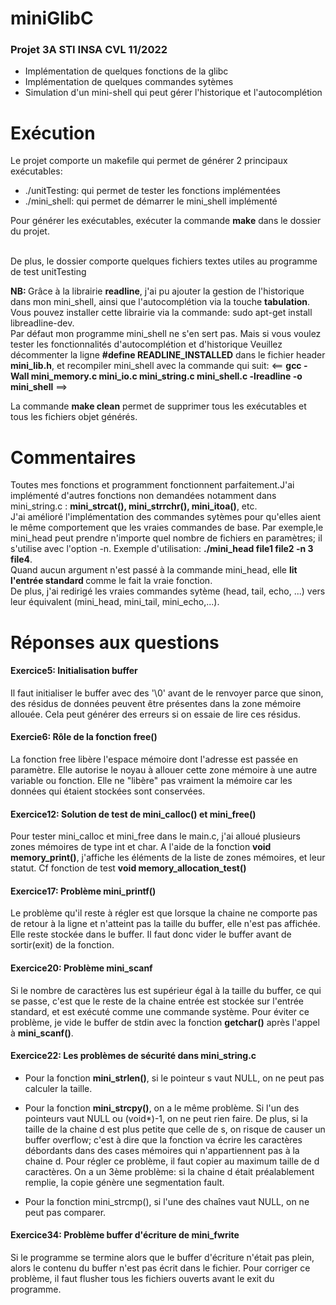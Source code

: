 # miniGlibC
<h3>Projet 3A STI INSA CVL 11/2022</h3>

<ul>
<li>Implémentation de quelques fonctions de la glibc</li>
<li>Implémentation de quelques commandes sytèmes</li>
<li>Simulation d'un mini-shell qui peut gérer l'historique et l'autocomplétion</li>
</ul>

# Exécution
<p>Le projet comporte un makefile qui permet de générer 2 principaux exécutables:</p>
<ul>
<li>./unitTesting: qui permet de tester les fonctions implémentées</li>
<li>./mini_shell: qui permet de démarrer le mini_shell implémenté</li>
</ul>


<p>Pour générer les exécutables, exécuter la commande <strong>make</strong> dans le dossier du projet.</p>
<br>De plus, le dossier comporte quelques fichiers textes utiles au programme de test unitTesting</p>
<p><strong>NB: </strong>Grâce à la librairie <strong>readline</strong>, j'ai pu ajouter la gestion de l'historique dans mon mini_shell, ainsi que l'autocomplétion via la touche <strong>tabulation</strong>.<br>
Vous pouvez installer cette librairie via la commande: <trong>sudo apt-get install libreadline-dev</strong>. <br> 
Par défaut mon programme mini_shell ne s'en sert pas. Mais si vous voulez tester les fonctionnalités d'autocomplétion et d'historique
Veuillez  décommenter la ligne <strong>#define READLINE_INSTALLED</strong> dans le fichier header <strong>mini_lib.h</strong>, et recompiler mini_shell avec la commande qui suit: <== <strong>gcc -Wall mini_memory.c mini_io.c mini_string.c  mini_shell.c -lreadline -o mini_shell</strong> ==>
<p>La commande <strong>make clean</strong> permet de supprimer tous les exécutables et tous les fichiers objet générés.


# Commentaires
<p>Toutes mes fonctions et programment fonctionnent parfaitement.J'ai implémenté d'autres fonctions non demandées notamment dans mini_string.c : <strong>mini_strcat(), mini_strrchr(), mini_itoa()</strong>, etc.<br>
J'ai amélioré l'implémentation des commandes sytèmes pour qu'elles aient le même comportement que les vraies commandes de base.
Par exemple,le mini_head peut prendre n'importe quel nombre de fichiers en paramètres; il s'utilise avec l'option -n.
Exemple d'utilisation: <strong>./mini_head file1 file2 -n 3 file4</strong>.<br>
Quand aucun argument n'est passé à la commande mini_head, elle <strong>lit l'entrée standard </strong>comme le fait la vraie fonction.<br>
De plus, j'ai redirigé les vraies commandes sytème (head, tail, echo, ...) vers leur équivalent (mini_head, mini_tail, mini_echo,...).<br>
</p>

# Réponses aux questions
<h4>Exercice5: Initialisation buffer</h4>
<p>Il faut initialiser le buffer avec des '\0' avant de le renvoyer parce que sinon, des résidus de données peuvent être présentes dans la zone mémoire allouée. Cela peut générer des erreurs si on essaie de lire ces résidus.</p>

<h4>Exercie6: Rôle de la fonction <strong>free()</strong></h4>
<p>La fonction free libère l'espace mémoire dont l'adresse est passée en paramètre. Elle autorise le noyau à allouer cette zone mémoire à une autre variable ou fonction.
Elle ne "libère" pas vraiment la mémoire car les données qui étaient stockées sont conservées.</p>

<h4>Exercice12: Solution de test de <strong>mini_calloc() et mini_free()</strong></h4> 
<p>Pour tester mini_calloc et mini_free dans le main.c, j'ai alloué plusieurs zones mémoires de type int et char. A l'aide de la fonction <strong>void memory_print()</strong>, j'affiche les éléments de la liste de zones mémoires, et leur statut.
Cf fonction de test <strong>void memory_allocation_test()</strong>
</p>

<h4>Exercice17: Problème mini_printf()</h4>
<p>Le problème qu'il reste à régler est que lorsque la chaine ne comporte pas de retour à la ligne et n'atteint pas la taille du buffer, elle n'est pas affichée. Elle reste stockée dans le buffer. Il faut donc vider le buffer avant de sortir(exit) de la fonction.</p>

<h4>Exercice20: Problème mini_scanf</h4>
<p>Si le nombre de caractères lus est supérieur égal à la taille du buffer, ce qui se passe, c'est que le reste de la chaine entrée est stockée sur l'entrée standard, et est exécuté comme une commande système.
Pour éviter ce problème, je vide le buffer de stdin avec la fonction <strong>getchar()</strong> après l'appel à <strong>mini_scanf()</strong>.</p>


<h4>Exercice22: Les problèmes de sécurité dans <strong>mini_string.c</strong></h4>
<ul>
<li><p>Pour la fonction <strong>mini_strlen()</strong>, si le pointeur s vaut NULL, on ne peut pas calculer la taille.</p></li>

<li><p>Pour la fonction <strong>mini_strcpy()</strong>, on a le même problème. Si l'un des pointeurs vaut NULL ou (void*)-1, on ne peut rien faire.
De plus, si la taille de la chaine d est plus petite que celle de s, on risque de causer un buffer overflow; c'est à dire que la fonction va écrire les caractères débordants dans des cases mémoires qui n'appartiennent pas à la chaine d.
Pour régler ce problème, il faut copier au maximum taille de d caractères.
On a un 3ème problème: si la chaine d était préalablement remplie, la copie génère une segmentation fault.</p>
</li>
<li>Pour la fonction mini_strcmp(), si l'une des chaînes vaut NULL, on ne peut pas comparer.</li>
</ul>

<h4>Exercice34: Problème buffer d'écriture de mini_fwrite</h4>
<p>Si le programme se termine alors que le buffer d'écriture n'était pas plein, alors le contenu du buffer n'est pas écrit dans le fichier.
Pour corriger ce problème, il faut flusher tous les fichiers ouverts avant le exit du programme.</p>



